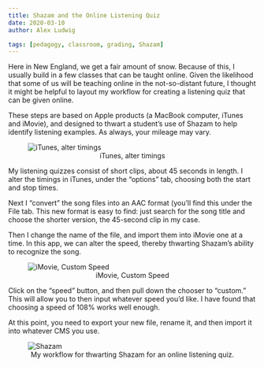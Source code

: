 ```yaml
---
title: Shazam and the Online Listening Quiz
date: 2020-03-10
author: Alex Ludwig

tags: [pedagogy, classroom, grading, Shazam]
---
```


Here in New England, we get a fair amount of snow. Because of this, I usually build in a few classes that can be taught online. Given the likelihood that some of us will be teaching online in the not-so-distant future, I thought it might be helpful to layout my workflow for creating a listening quiz that can be given online. 

These steps are based on Apple products (a MacBook computer, iTunes and iMovie), and designed to thwart a student’s use of Shazam to help identify listening examples. As always, your mileage may vary.

<figure>
<img src="/img/iTunes2.jpg" alt="iTunes, alter timings" title="iTunes, alter timings">
<center><figcaption>iTunes, alter timings</figcaption></center>
</figure>

My listening quizzes consist of short clips, about 45 seconds in length. I alter the timings in iTunes, under the “options” tab, choosing both the start and stop times. 

Next I “convert” the song files into an AAC format (you’ll find this under the File tab. This new format is easy to find: just search for the song title and choose the shorter version, the 45-second clip in my case. 

Then I change the name of the file, and import them into iMovie one at a time. In this app, we can alter the speed, thereby thwarting Shazam’s ability to recognize the song. 

<figure>
<img src="/img/imovie.jpg" alt="iMovie, Custom Speed" title="iMovie, Custom Speed">
<center><figcaption>iMovie, Custom Speed</figcaption></center>
</figure>

Click on the “speed” button, and then pull down the chooser to “custom.” This will allow you to then input whatever speed you’d like. I have found that choosing a speed of 108% works well enough.

At this point, you need to export your new file, rename it, and then import it into whatever CMS you use. 

<figure>
<img src="/img/Shazam-Vid.mov" alt="Shazam" title="">
<center><figcaption>My workflow for thwarting Shazam for an online listening quiz.</figcaption></center>
</figure>

